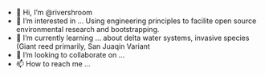 - 👋 Hi, I’m @rivershroom
- 👀 I’m interested in ... Using engineering principles to facilite open source environmental research and bootstrapping. 
- 🌱 I’m currently learning ... about delta water systems, invasive species (Giant reed primarily, San Juaqin Variant
- 💞️ I’m looking to collaborate on ...
- 📫 How to reach me ...

<!---
rivershroom/rivershroom is a ✨ special ✨ repository because its `README.md` (this file) appears on your GitHub profile.
You can click the Preview link to take a look at your changes.
--->
